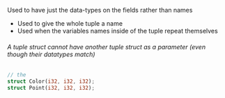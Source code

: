 Used to have just the data-types on the fields rather than names
- Used to give the whole tuple a name
- Used when the variables names inside of the tuple repeat themselves

###### A tuple struct cannot have another tuple struct as a parameter (even though their datatypes match)

```Rust
// the 
struct Color(i32, i32, i32);
struct Point(i32, i32, i32);
```